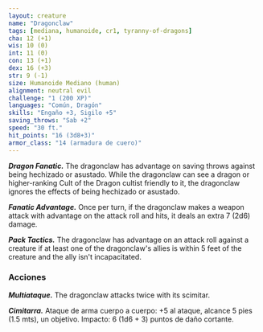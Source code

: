 ```yaml
---
layout: creature
name: "Dragonclaw"
tags: [mediana, humanoide, cr1, tyranny-of-dragons]
cha: 12 (+1)
wis: 10 (0)
int: 11 (0)
con: 13 (+1)
dex: 16 (+3)
str: 9 (-1)
size: Humanoide Mediano (human)
alignment: neutral evil
challenge: "1 (200 XP)"
languages: "Común, Dragón"
skills: "Engaño +3, Sigilo +5"
saving_throws: "Sab +2"
speed: "30 ft."
hit_points: "16 (3d8+3)"
armor_class: "14 (armadura de cuero)"
---
```


***Dragon Fanatic.*** The dragonclaw has advantage on saving throws against being hechizado or asustado. While the dragonclaw can see a dragon or higher-ranking Cult of the Dragon cultist friendly to it, the dragonclaw ignores the effects of being hechizado or asustado.

***Fanatic Advantage.*** Once per turn, if the dragonclaw makes a weapon attack with advantage on the attack roll and hits, it deals an extra 7 (2d6) damage.

***Pack Tactics.*** The dragonclaw has advantage on an attack roll against a creature if at least one of the dragonclaw's allies is within 5 feet of the creature and the ally isn't incapacitated.

### Acciones

***Multiataque.*** The dragonclaw attacks twice with its scimitar.

***Cimitarra.*** Ataque de arma cuerpo a cuerpo: +5 al ataque, alcance 5 pies (1.5 mts), un objetivo. Impacto: 6 (1d6 + 3) puntos de daño cortante.